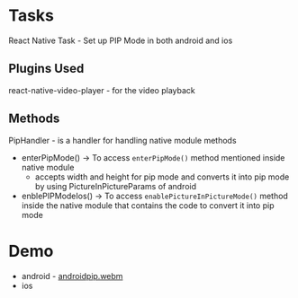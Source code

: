 # Tasks

React Native Task - Set up PIP Mode in both android and ios

## Plugins Used 

react-native-video-player -  for the video playback

## Methods

PipHandler - is a handler for handling native module methods
  - enterPipMode() -> To access `enterPipMode()` method mentioned inside native module
      - accepts width and height for pip mode and converts it into pip mode by using PictureInPictureParams of android
  - enblePIPModeIos() -> To access `enablePictureInPictureMode()` method inside the native module that contains the code to convert it into pip mode

# Demo
- android - [androidpip.webm](https://user-images.githubusercontent.com/78439989/226252697-05a6bba8-401e-4efb-a965-01be0b7b7693.webm)
- ios
